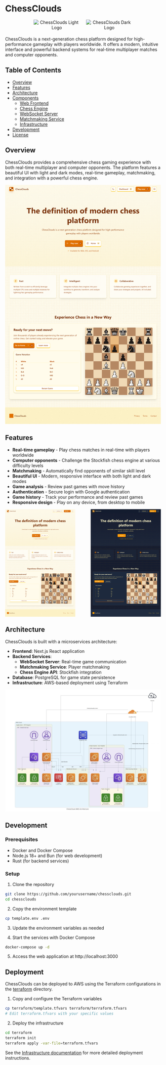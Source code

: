 # ChessClouds

<p align="center" style="display: flex; justify-content: center; gap: 20px; margin-bottom: 20px;">
  <img src="./web/public/icon/chess-cloud-light.ico"
       width="150"
       alt="ChessClouds Light Logo" />
  <img src="./web/public/icon/chess-cloud-dark.ico"
       width="150"
       alt="ChessClouds Dark Logo" />
</p>

ChessClouds is a next-generation chess platform designed for high-performance gameplay with players worldwide. It offers a modern, intuitive interface and powerful backend systems for real-time multiplayer matches and computer opponents.

## Table of Contents

- [Overview](#overview)
- [Features](#features)
- [Architecture](#architecture)
- [Components](#components)
  - [Web Frontend](/web/README.md)
  - [Chess Engine](/engine/README.md)
  - [WebSocket Server](/ws_server/README.md)
  - [Matchmaking Service](/matchmaking/README.md)
  - [Infrastructure](/terraform/README.md)
- [Development](#development)
- [License](#license)

## Overview

ChessClouds provides a comprehensive chess gaming experience with both real-time multiplayer and computer opponents. The platform features a beautiful UI with light and dark modes, real-time gameplay, matchmaking, and integration with a powerful chess engine.

<p align="center">
  <img src="./resources/index.png" width="600" alt="ChessClouds Web Interface">
</p>

## Features

- **Real-time gameplay** - Play chess matches in real-time with players worldwide
- **Computer opponents** - Challenge the Stockfish chess engine at various difficulty levels
- **Matchmaking** - Automatically find opponents of similar skill level
- **Beautiful UI** - Modern, responsive interface with both light and dark modes
- **Game analysis** - Review past games with move history
- **Authentication** - Secure login with Google authentication
- **Game history** - Track your performance and review past games
- **Responsive design** - Play on any device, from desktop to mobile

<div style="display: flex; justify-content: space-between;">
  <img src="./resources/index.png" width="45%" alt="Home Page Light Mode">
  <img src="./resources/index_dark.png" width="45%" alt="Home Page Dark Mode">
</div>

## Architecture

ChessClouds is built with a microservices architecture:

- **Frontend**: Next.js React application
- **Backend Services**:
  - **WebSocket Server**: Real-time game communication
  - **Matchmaking Service**: Player matchmaking
  - **Chess Engine API**: Stockfish integration
- **Database**: PostgreSQL for game state persistence
- **Infrastructure**: AWS-based deployment using Terraform

<p align="center">
  <img src="./resources/overview-arch.jpg" width="800" alt="ChessClouds Architecture Overview">
</p>

## Development

### Prerequisites

- Docker and Docker Compose
- Node.js 18+ and Bun (for web development)
- Rust (for backend services)

### Setup

1. Clone the repository
```bash
git clone https://github.com/yourusername/chessclouds.git
cd chessclouds
```

2. Copy the environment template
```bash
cp template.env .env
```

3. Update the environment variables as needed

4. Start the services with Docker Compose
```bash
docker-compose up -d
```

5. Access the web application at http://localhost:3000

## Deployment

ChessClouds can be deployed to AWS using the Terraform configurations in the [terraform](/terraform) directory.

1. Copy and configure the Terraform variables
```bash
cp terraform/template.tfvars terraform/terraform.tfvars
# Edit terraform.tfvars with your specific values
```

2. Deploy the infrastructure
```bash
cd terraform
terraform init
terraform apply -var-file=terraform.tfvars
```

See the [Infrastructure documentation](/terraform/README.md) for more detailed deployment instructions.